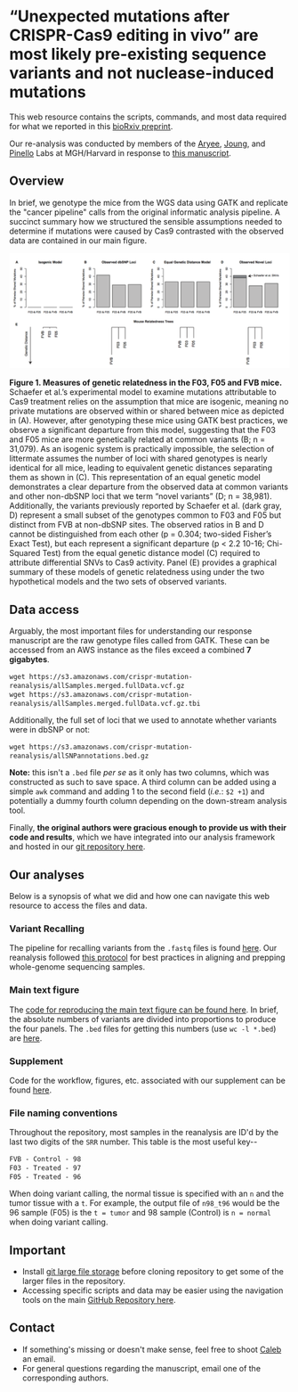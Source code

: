 <br><br>

# “Unexpected mutations after CRISPR-Cas9 editing in vivo” are most likely pre-existing sequence variants and not nuclease-induced mutations

This web resource contains the scripts, commands, and most data required for what we
reported in this [bioRxiv preprint](http://www.biorxiv.org/content/early/2017/07/05/159707).

Our re-analysis was conducted by members of the [Aryee](https://aryee.mgh.harvard.edu/),
[Joung](http://www.jounglab.org/), and [Pinello](http://pinellolab.org/) Labs at MGH/Harvard
in response to [this manuscript](https://www.nature.com/nmeth/journal/v14/n6/full/nmeth.4293.html).


## Overview

In brief, we genotype the mice from the WGS data using GATK and replicate the "cancer pipeline"
calls from the original informatic analysis pipeline. A succinct summary how we structured
the sensible assumptions needed to determine if mutations were caused by Cas9 contrasted
with the observed data are contained in our main figure. 

![](media/Figure1.png)

**Figure 1. Measures of genetic relatedness in the F03, F05 and FVB mice.**
Schaefer et al.’s experimental model to examine mutations attributable to Cas9 treatment
relies on the assumption that mice are isogenic, meaning no private mutations are observed
within or shared between mice as depicted in (A). However, after genotyping these mice using
GATK best practices, we observe a significant departure from this model, suggesting that the
F03 and F05 mice are more genetically related at common variants (B; n = 31,079).
As an isogenic system is practically impossible, the selection of littermate assumes the number
of loci with shared genotypes is nearly identical for all mice, leading to equivalent genetic
distances separating them as shown in (C).  This representation of an equal genetic model
demonstrates a clear departure from the observed data at common variants and other non-dbSNP
loci that we term “novel variants” (D; n = 38,981). Additionally, the variants previously
reported by Schaefer et al. (dark gray, D) represent a small subset of the genotypes common
to F03 and F05 but distinct from FVB at non-dbSNP sites. The observed ratios in B and D cannot
be distinguished from each other (p = 0.304; two-sided Fisher’s Exact Test), but each
represent a significant departure (p < 2.2 10-16; Chi-Squared Test) from the equal genetic
distance model (C) required to attribute differential SNVs to Cas9 activity.
Panel (E) provides a graphical summary of these models of genetic relatedness using under
the two hypothetical models and the two sets of observed variants. 

## Data access

Arguably, the most important files for understanding our response manuscript are the raw 
genotype files called from GATK. These can be accessed from an AWS instance as the
files exceed a combined **7 gigabytes**. 

```
wget https://s3.amazonaws.com/crispr-mutation-reanalysis/allSamples.merged.fullData.vcf.gz
wget https://s3.amazonaws.com/crispr-mutation-reanalysis/allSamples.merged.fullData.vcf.gz.tbi
```

Additionally, the full set of loci that we used to annotate whether variants were in dbSNP or not:

```
wget https://s3.amazonaws.com/crispr-mutation-reanalysis/allSNPannotations.bed.gz
```

**Note:** this isn't a `.bed` file _per se_ as it only has two columns, which was
constructed as such to save space. A third column can be added using a simple `awk` command
and adding 1 to the second field (_i.e._: `$2 +1`) and potentially a dummy fourth column
depending on the down-stream analysis tool. 

Finally, **the original authors were gracious enough to provide us with their code and results**,
which we have integrated into our analysis framework and hosted in our
[git repository here](https://github.com/aryeelab/crispr_mutation_reanalysis/tree/master/SNV_reanalysis/original_variant_calls).


## Our analyses

Below is a synopsis of what we did and how one can navigate this web resource to access the files and data. 

### Variant Recalling

The pipeline for recalling variants from the `.fastq` files is found [here](variant_calling_pipeline). 
Our reanalysis followed [this protocol](https://www.ncbi.nlm.nih.gov/pmc/articles/PMC4243306/) for
best practices in aligning and prepping whole-genome sequencing samples. 

### Main text figure

The [code for reproducing the main text figure can be found here](https://github.com/aryeelab/crispr_mutation_reanalysis/tree/master/SNV_reanalysis/code_plots/mainText).
In brief, the absolute numbers of variants are divided into proportions to produce the four panels. The `.bed` files for getting this numbers (use `wc -l *.bed`)
are [here](https://github.com/aryeelab/crispr_mutation_reanalysis/tree/master/SNV_reanalysis/new_processed_calls/main_text).

### Supplement

Code for the workflow, figures, etc. associated with our supplement can be found 
[here](https://github.com/aryeelab/crispr_mutation_reanalysis/tree/master/SNV_reanalysis/code_plots/supplement).

### File naming conventions

Throughout the repository, most samples in the reanalysis are ID'd
by the last two digits of the `SRR` number. This table is the most useful key--

```
FVB - Control - 98
F03 - Treated - 97
F05 - Treated - 96
```

When doing variant calling, the normal tissue is specified with an `n` and the tumor tissue with a `t`. 
For example, the output file of `n98_t96` would be the 96 sample (F05) is the `t = tumor` and
98 sample (Control) is `n = normal` when doing variant calling. 

## Important

- Install [git large file storage](https://git-lfs.github.com/) before cloning repository
to get some of the larger files in the repository.
- Accessing specific scripts and data may be easier using the navigation tools on the 
main [GitHub Repository here](https://github.com/aryeelab/crispr_mutation_reanalysis).

## Contact

- If something's missing or doesn't make sense, feel free to shoot [Caleb](mailto:caleblareau@g.harvard.edu)
an email.
- For general questions regarding the manuscript, email one of the corresponding authors. 

<br><br>
